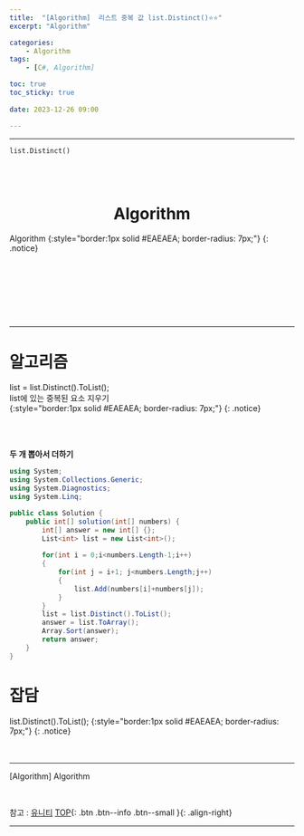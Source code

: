 ```yaml
---
title:  "[Algorithm]  리스트 중복 값 list.Distinct()⭐⭐"
excerpt: "Algorithm"

categories:
    - Algorithm
tags:
    - [C#, Algorithm]

toc: true
toc_sticky: true
 
date: 2023-12-26 09:00

---
```

- - -

`list.Distinct()`

<BR><BR>

<center><H1> Algorithm   </H1></center>
Algorithm  
{:style="border:1px solid #EAEAEA; border-radius: 7px;"}
{: .notice}

<br><br><br><br><br><br>
- - - 

# 알고리즘
list = list.Distinct().ToList();  
list에 있는 중복된 요소 지우기   
{:style="border:1px solid #EAEAEA; border-radius: 7px;"}
{: .notice}  

<br><br>

**두 개 뽑아서 더하기**
<div class="notice--primary" markdown="1"> 

```c# 
using System;
using System.Collections.Generic;
using System.Diagnostics;
using System.Linq;

public class Solution {
    public int[] solution(int[] numbers) {
        int[] answer = new int[] {};
        List<int> list = new List<int>();
        
        for(int i = 0;i<numbers.Length-1;i++)
        {
            for(int j = i+1; j<numbers.Length;j++)
            {
                list.Add(numbers[i]+numbers[j]);
            }
        }
        list = list.Distinct().ToList();
        answer = list.ToArray();
        Array.Sort(answer);
        return answer;
    }
}
```

</div>



# 잡담 
list.Distinct().ToList();
{:style="border:1px solid #EAEAEA; border-radius: 7px;"}
{: .notice}  
<br><br>
- - - 

[Algorithm] Algorithm

<br>

참고 : [유니티](https://docs.unity3d.com/kr/)
[TOP](#){: .btn .btn--info .btn--small }{: .align-right}
<br>
- - -
